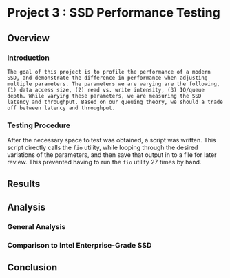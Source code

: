# Project 3 : SSD Performance Testing

## Overview

### Introduction
    The goal of this project is to profile the performance of a modern SSD, and demonstrate the difference in performance when adjusting multiple parameters. The parameters we are varying are the following, (1) data access size, (2) read vs. write intensity, (3) IO/queue depth. While varying these parameters, we are measuring the SSD latency and throughput. Based on our queuing theory, we should a trade off between latency and throughput.

### Testing Procedure

After the necessary space to test was obtained, a script was written. This script directly calls the `fio` utility, while looping through the desired variations of the parameters, and then save that output in to a file for later review. This prevented having to run the `fio` utility 27 times by hand.

## Results

## Analysis
### General Analysis

### Comparison to Intel Enterprise-Grade SSD

## Conclusion

